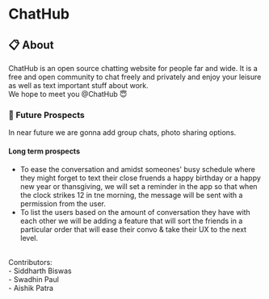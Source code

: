 # ChatHub

## 📋 About 
ChatHub is an open source chatting website for people far and wide. It is a free and open community to chat freely and privately and enjoy your leisure as well as text important stuff about work.
<br>
We hope to meet you @ChatHub 😇
<br>
### 🔭 Future Prospects
In near future we are gonna add group chats, photo sharing options.
#### Long term prospects
- To ease the conversation and amidst someones' busy schedule where they might forget to text their close fruends a happy birthday or a happy new year or thansgiving, we will set a reminder in the app so that when the clock strikes 12 in tne morning, the message will be sent with a permission from the user.
- To list the users based on the amount of conversation they have with each other we will be adding a feature that will sort the friends in a particular order that will ease their convo & take their UX to the next level.
<br>
Contributors:
<br>
- Siddharth Biswas
<br>
- Swadhin Paul
<br>
- Aishik Patra

